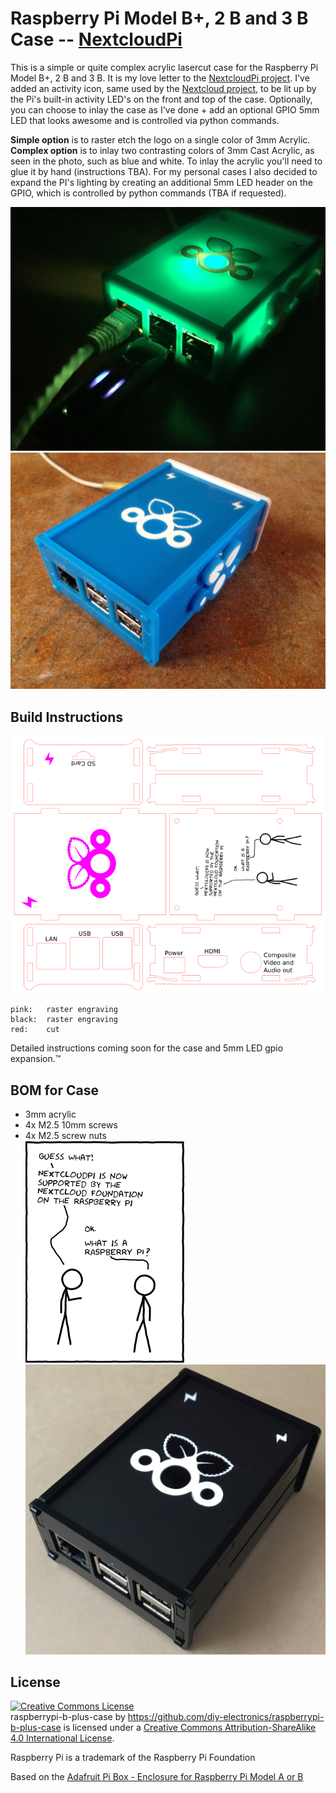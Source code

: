 Raspberry Pi Model B+, 2 B and 3 B Case -- [NextcloudPi](https://github.com/nextcloud/nextcloudpi)
==================================
    
This is a simple or quite complex acrylic lasercut case for the Raspberry Pi Model B+, 2 B and 3 B.  It is my love letter to the [NextcloudPi project](https://ownyourbits.com/2017/02/13/nextcloud-ready-raspberry-pi-image/).  I've added an activity icon, same used by the [Nextcloud project](https://nextcloud.com/), to be lit up by the Pi's built-in activity LED's on the front and top of the case.  Optionally, you can choose to inlay the case as I've done + add an optional GPIO 5mm LED that looks awesome and is controlled via python commands.
    
**Simple option** is to raster etch the logo on a single color of 3mm Acrylic.    
**Complex option** is to inlay two contrasting colors of 3mm Cast Acrylic, as seen in the photo, such as blue and white.  To inlay the acrylic you'll need to glue it by hand (instructions TBA).  For my personal cases I also decided to expand the PI's lighting by creating an additional 5mm LED header on the GPIO, which is controlled by python commands (TBA if requested).

![blue inlaid case with expansion led](images/case-blue-with-5mm-led-expansion.JPG)
![blue inlaid case](images/case-blue.JPG)

Build Instructions
------------------

![raspberrypi-b-plus-case](images/nextcloudpi-case.png)

    pink:	raster engraving
    black:	raster engraving
    red:	cut

Detailed instructions coming soon for the case and 5mm LED gpio expansion.™

BOM for Case
---

- 3mm acrylic
- 4x M2.5 10mm screws
- 4x M2.5 screw nuts    
![NextcloudPi comic just for fun](images/nextcloudpi-comic.png)
![black inlaid case](images/case-black.jpg)

License
-------

<a rel="license" href="http://creativecommons.org/licenses/by-sa/4.0/"><img alt="Creative Commons License" style="border-width:0" src="https://i.creativecommons.org/l/by-sa/4.0/88x31.png" /></a><br /><span xmlns:dct="http://purl.org/dc/terms/" property="dct:title">raspberrypi-b-plus-case</span> by <a xmlns:cc="http://creativecommons.org/ns#" href="https://github.com/diy-electronics/raspberrypi-b-plus-case" property="cc:attributionName" rel="cc:attributionURL">https://github.com/diy-electronics/raspberrypi-b-plus-case</a> is licensed under a <a rel="license" href="http://creativecommons.org/licenses/by-sa/4.0/">Creative Commons Attribution-ShareAlike 4.0 International License</a>.

Raspberry Pi is a trademark of the Raspberry Pi Foundation

Based on the [Adafruit Pi Box - Enclosure for Raspberry Pi Model A or B](https://www.adafruit.com/products/859)
